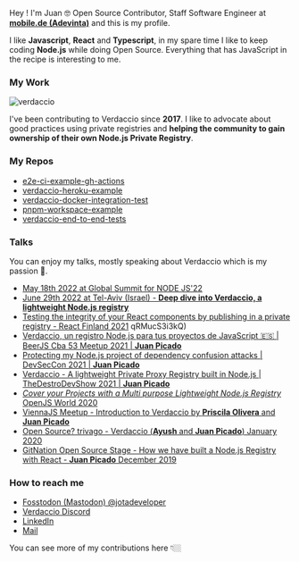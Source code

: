 
Hey ! I'm Juan 🤓 Open Source Contributor, Staff Software Engineer at [**mobile.de (Adevinta)**](https://www.mobile.de/) and this is my profile. 

I like **Javascript**, **React** and **Typescript**, in my spare time I like to keep coding **Node.js** while doing Open Source. Everything that has JavaScript in the recipe is interesting to me.

###  My Work

![verdaccio](https://cdn.verdaccio.dev/readme/verdaccio@2x.png)

I've been contributing to Verdaccio since **2017**.  I like to advocate about good practices using private registries and **helping the community to gain ownership of their own Node.js Private Registry**.

### My Repos

- [e2e-ci-example-gh-actions](https://github.com/juanpicado/e2e-ci-example-gh-actions)
- [verdaccio-heroku-example](https://github.com/juanpicado/verdaccio-heroku-example)
- [verdaccio-docker-integration-test](https://github.com/juanpicado/docker-integration-test)
- [pnpm-workspace-example](https://github.com/juanpicado/pnpm-workspace-example)
- [verdaccio-end-to-end-tests](https://github.com/juanpicado/verdaccio-end-to-end-tests)


### Talks

You can enjoy my talks, mostly speaking about Verdaccio which is my passion 🥰.

- [May 18th 2022 at Global Summit for NODE JS'22](https://events.geekle.us/nodejs/)
- [June 29th 2022 at Tel-Aviv (Israel) - **Deep dive into Verdaccio, a lightweight Node.js registry**](https://youtu.be/qRMucS3i3kQ)
- [Testing the integrity of your React components by publishing in a private registry - React Finland 2021](https://www.youtube.com/watch?v=bRKZbrlQqLY&t=16s&ab_channel=ReactFinland)
qRMucS3i3kQ)
- [Verdaccio, un registro Node.js para tus proyectos de JavaScript 🇪🇸 | BeerJS Cba 53 Meetup 2021 | **Juan Picado**](https://www.youtube.com/watch?v=6SyjqBmS49Y)
- [Protecting my Node.js project of dependency confusion attacks | DevSecCon 2021 | **Juan Picado**](https://www.youtube.com/watch?v=qTRADSp3Hpo&ab_channel=DevSecCon-)
- [Verdaccio - A lightweight Private Proxy Registry built in Node.js | TheDestroDevShow 2021 | **Juan Picado**](https://www.youtube.com/watch?v=P_hxy7W-IL4&t=1003s&ab_channel=TheDestroDevShow)
- [ *Cover your Projects with a Multi purpose Lightweight Node.js Registry* OpenJS World 2020](https://www.youtube.com/watch?v=oVCjDWeehAQ)
- [ViennaJS Meetup - Introduction to Verdaccio by **Priscila Olivera** and **Juan Picado**](https://www.youtube.com/watch?v=hDIFKzmoCa)
- [Open Source? trivago - Verdaccio (**Ayush** and **Juan Picado**) January 2020](https://www.youtube.com/watch?v=A5CWxJC9xzc)
- [GitNation Open Source Stage - How we have built a Node.js Registry with React - **Juan Picado** December 2019](https://www.youtube.com/watch?v=gpjC8Qp9B9A)

### How to reach me

- [Fosstodon (Mastodon) @jotadeveloper](https://fosstodon.org/@jotadeveloper) 
- [Verdaccio Discord](https://discord.gg/7qWJxBf)
- [LinkedIn](https://www.linkedin.com/in/jotadeveloper/)
- [Mail](mailto:juanpicado19@gmail.com)

You can see more of my contributions here 👇🏼
